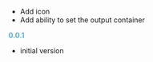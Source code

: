 
- Add icon
- Add ability to set the output container

**<span style="color:#56adda">0.0.1</span>**
- initial version
